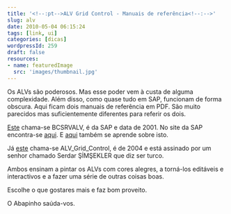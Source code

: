 ```yaml
---
title: '<!--:pt-->ALV Grid Control - Manuais de referência<!--:-->'
slug: alv
date: 2010-05-04 06:15:24
tags: [link, ui]
categories: [dicas]
wordpressId: 259
draft: false
resources:
- name: featuredImage
  src: 'images/thumbnail.jpg'
---
```

Os ALVs são poderosos. Mas esse poder vem à custa de alguma complexidade. Além disso, como quase tudo em SAP, funcionam de forma obscura. Aqui ficam dois manuais de referência em PDF. São muito parecidos mas suficientemente diferentes para referir os dois.

[Este][1] chama-se BCSRVALV, é da SAP e data de 2001. No site da SAP encontra-se [aqui][2]. E [aqui][3] também se aprende sobre isto.

Já [este][4] chama-se ALV_Grid_Control, é de 2004 e está assinado por um senhor chamado Serdar ŞİMŞEKLER que diz ser turco.

Ambos ensinam a pintar os ALVs com cores alegres, a torná-los editáveis e interactivos e a fazer uma série de outras coisas boas.

Escolhe o que gostares mais e faz bom proveito.

O Abapinho saúda-vos.

   [1]: pdf/BCSRVALV.pdf
   [2]: https://help.sap.com/printdocu/core/Print46c/EN/data/pdf/BCSRVALV/BCSRVALV.pdf
   [3]: https://help.sap.com/saphelp_nw04/helpdata/EN/8d/e994374c9cd355e10000009b38f8cf/frameset.htm
   [4]: pdf/ALV_Grid_Control_2003.pdf
